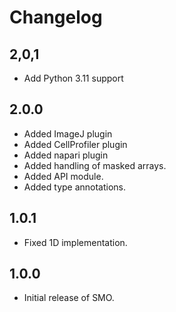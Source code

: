 # Changelog

## 2,0,1

- Add Python 3.11 support

## 2.0.0

- Added ImageJ plugin
- Added CellProfiler plugin
- Added napari plugin
- Added handling of masked arrays.
- Added API module.
- Added type annotations.

## 1.0.1

- Fixed 1D implementation.

## 1.0.0

- Initial release of SMO.
